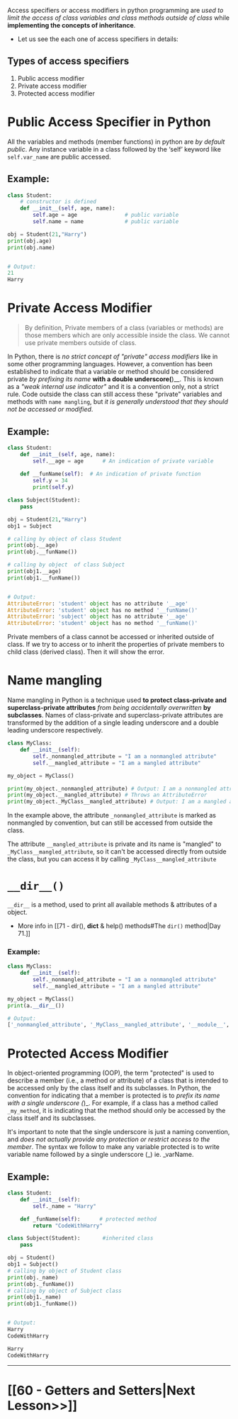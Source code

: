Access specifiers or access modifiers in python programming are _used to limit the access of class variables and class methods outside of class_ while __implementing the concepts of inheritance__.

- Let us see the each one of access specifiers in details:

Types of access specifiers 
---
1.  Public access modifier
2. Private access modifier
3. Protected access modifier

# Public Access Specifier in Python

All the variables and methods (member functions) in python are _by default public_. 
	Any instance variable in a class followed by the ‘self’ keyword like `self.var_name` are public accessed.

## Example:

```python
class Student:
    # constructor is defined
    def __init__(self, age, name):
        self.age = age               # public variable
        self.name = name             # public variable

obj = Student(21,"Harry")
print(obj.age)
print(obj.name)


# Output:
21
Harry
```

# Private Access Modifier
>By definition, Private members of a class (variables or methods) are those members which are only accessible inside the class. 
>We cannot use private members outside of class.


In Python, there is _no strict concept of "private" access modifiers_ like in some other programming languages. 
However, a convention has been established to indicate that a variable or method should be considered private _by prefixing its name_ __with a double underscore(__)__. This is known as a _"weak internal use indicator"_ and it is a convention only, not a strict rule. 
Code outside the class can still access these "private" variables and methods with `name mangling`, but _it is generally understood that they should not be accessed or modified_.
## Example:
```python
class Student: 
    def __init__(self, age, name): 
        self.__age = age      # An indication of private variable
        
    def __funName(self):  # An indication of private function
        self.y = 34
        print(self.y)

class Subject(Student):
    pass

obj = Student(21,"Harry")
obj1 = Subject

# calling by object of class Student
print(obj.__age)
print(obj.__funName())

# calling by object  of class Subject
print(obj1.__age)
print(obj1.__funName())


# Output:
AttributeError: 'student' object has no attribute '__age'
AttributeError: 'student' object has no method '__funName()'
AttributeError: 'subject' object has no attribute '__age'
AttributeError: 'student' object has no method '__funName()'
```
Private members of a class cannot be accessed or inherited outside of class. 
If we try to access or to inherit the properties of private members to child class (derived class). Then it will show the error.

# Name mangling
Name mangling in Python is a technique used __to protect class-private and superclass-private attributes__ _from being accidentally overwritten_ __by subclasses__. 
Names of class-private and superclass-private attributes are transformed by the addition of a single leading underscore and a double leading underscore respectively.

```python
class MyClass:
    def __init__(self):
        self._nonmangled_attribute = "I am a nonmangled attribute"
        self.__mangled_attribute = "I am a mangled attribute"

my_object = MyClass()

print(my_object._nonmangled_attribute) # Output: I am a nonmangled attribute
print(my_object.__mangled_attribute) # Throws an AttributeError
print(my_object._MyClass__mangled_attribute) # Output: I am a mangled attribute
```
In the example above, the attribute `_nonmangled_attribute` is marked as nonmangled by convention, but can still be accessed from outside the class. 

The attribute `__mangled_attribute` is private and its name is "mangled" to `_MyClass__mangled_attribute`, so it can't be accessed directly from outside the class, but you can access it by calling `_MyClass__mangled_attribute`


# `__dir__()`

`__dir__` is a method, used to print all available methods & attributes of a object.
- More info in [[71 - dir(), __dict__ & help()  methods#The `dir()` method|Day 71.]]
### Example:
```python
class MyClass:
    def __init__(self):
        self._nonmangled_attribute = "I am a nonmangled attribute"
        self.__mangled_attribute = "I am a mangled attribute"

my_object = MyClass()
print(a.__dir__())

# Output:
['_nonmangled_attribute', '_MyClass__mangled_attribute', '__module__', '__init__', '__dict__', '__weakref__', '__doc__', '__new__', '__repr__', '__hash__', '__str__', '__getattribute__', '__setattr__', '__delattr__', '__lt__', '__le__', '__eq__', '__ne__', '__gt__', '__ge__', '__reduce_ex__', '__reduce__', '__subclasshook__', '__init_subclass__', '__format__', '__sizeof__', '__dir__', '__class__']

```

# Protected Access Modifier  
In object-oriented programming (OOP), the term "protected" is used to describe a member (i.e., a method or attribute) of a class that is intended to be accessed only by the class itself and its subclasses. 
In Python, the convention for indicating that a member is protected is to _prefix its name with a single underscore (_)_. 
For example, if a class has a method called` _my_method`, it is indicating that the method should only be accessed by the class itself and its subclasses.

It's important to note that the single underscore is just a naming convention, and _does not actually provide any protection or restrict access to the member_.
The syntax we follow to make any variable protected is to write variable name followed by a single underscore (_) ie. _varName.
## Example:
```python
class Student:
    def __init__(self):
        self._name = "Harry"

    def _funName(self):      # protected method
        return "CodeWithHarry"

class Subject(Student):       #inherited class
    pass

obj = Student()
obj1 = Subject()
# calling by object of Student class
print(obj._name)      
print(obj._funName())     
# calling by object of Subject class
print(obj1._name)    
print(obj1._funName()) 


# Output:
Harry
CodeWithHarry

Harry
CodeWithHarry
```


---
# [[60 - Getters and Setters|Next Lesson>>]]